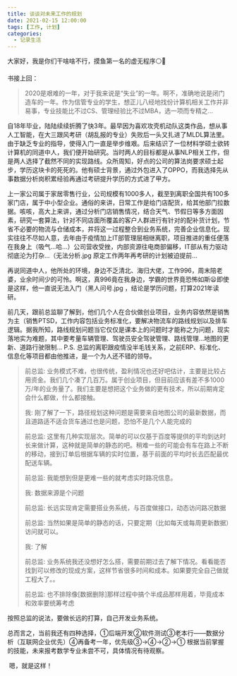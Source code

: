 ```yaml
---
title: 谈谈对未来工作的规划
date: 2021-02-15 12:00:00
tags: [工作, 计划]
categories: 
  - 记录生活
---
```


大家好，我是你们干啥啥不行，摸鱼第一名的虚无程序⚪🤪

书接上回：

> 2020是艰难的一年，对于我来说是“失业”的一年。啊不，准确地说是闭门造车的一年。作为信管专业的学生，想正儿八经地找份计算机相关工作并非易事，专业技能比不过CS、管理经验比不过MBA，选一项而专精之...

<!-- more --> 

​    自18年毕业，陆陆续续折腾了快3年。最早因为喜欢攻壳机动队这类作品，想从事人工智能，在大三跟风考研（胡乱报的专业）失败后一头又扎进了MLDL算法里。由于缺乏专业的指导，使得入门一直是举步维艰。后来结识了一位材料学硕士欲转计算机的同道中人，我们便开始研究。当时两人的目标都是从事NLP相关工作，但是两人选择了截然不同的实现路线。众所周知，好点的公司的算法岗要求硕士起步，学历这块卡的死死的。他有硕士背景，通过外包进入了OPPO，而我选择先从事数据分析岗积累经验再通过考研提升学历的方式进了甲方。

​    上一家公司属于家居零售行业，公司规模有1000多人，截至到离职全国共有100多家门店，属于中小型企业。通俗的来讲，日常工作是给门店配货，给其他部门拉数据。咳咳，高大上来讲，通过分析门店销售情况，结合天气、节假日等多方面因素，研究一套算法，针对不同店面所覆盖的客户人群进行有针对的配补货计划，节省不必要的物流与仓储成本，并将这一过程整合到业务系统，完善企业信息化。现实往往不尽如人意，去年由于疫情加上IT部管理层相继离职，项目推进的重任便落在我身上（吸气...哈...）公司营收受挫，内部资源往电商部偏移，IT部从有力驱动彻底沦为打杂...（无法分析.jpg 原定工作两年再考研的计划被迫提前...

​    再说同道中人，他所处的环境，身边不乏清北、海归大佬，工作996，周末陪老婆，业余时间少的可怜。啊这，真996竟在我身边，学霸的世界竟恐怖如斯😦即使是这样，他一直说无法入门（黑人问号.jpg ，结论是学历问题，打算2021年读研。

​    前几天，跟前总监聊了解到，他们几个人在合伙做创业项目，业务内容依然是销售为主（销售PTSD，工作内容包括业务标准化，要解决物流车的路线规划以及排车逻辑。据我所知，路线规划问题当它仅仅是课本上的问题时才能称之为问题，现实落地实为难题，其中要考量车辆管理、驾驶员安全驾驶管理、路线管理...地图的更新、道路行驶限制... P.S. 总监的离职跟疫情没半毛钱关系，之前ERP、标准化、信息化等项目都由他推进，是一个为人还不错的领导。

> 前总监:
> 业务模式不难，也很传统，盈利情况也还好吧估计，主要是比较占用资金。我们几个凑了几百万。属于创业项目，但目前应该有差不多1000万/年的业务量了。我们主要是想把这个业务做的更有技术，所以前期肯定会什么都做，什么都接触。
>
> 我:
> 刚了解了一下，路径规划这种问题是需要来自地图公司的最新数据，而且道路适不适合货车通过也是问题，恐怕不是几个人能完成的
>
> 前总监:
> 这里有几种实现层次。简单的可以仅基于百度等提供的平均到达时长来做计算，这种就是简单的静态的吧。稍难一些的可能会有车在路上不断的移动，接到订单后根据车辆的实时位置，基于前面的平均时长去匹配最优配送车辆。
>
> 前总监:
> 我能想到但是更难一些的就考虑实时路况信息。
>
> 我:
> 数据来源是个问题
>
> 前总监:
> 长远实现肯定需要搭业务系统，与百度做接口，动态访问路况数据
>
> 前总监:
> 当然如果是简单的静态的话，只要定期（比如每天或每周更新数据）访问就可以。
>
> 我:
> 了解
>
> 前总监:
> 业务系统我还没想好怎么搭，需要前期过去了解下情况。看看能否找到可以修改的现成方案，这样节省很多时间和成本。如果要完全自己做就工程大了。。
>
> 前总监:
> 也不排除像[数据删除]那样过程中搞个半成品那样用着，毕竟成本和效率要统筹考虑

按照总监的说法，要做长远的打算，自己开发业务系统。

​    总而言之，当前我还有四种选择，①后端开发②软件测试③老本行——数据分析（互联网企业优先）④再备考一年，优先级③→④→②→① 根据当前掌握的技能，未来报考数学专业未尝不可，具体情况有待观察。

​    嗯，就是这样！

